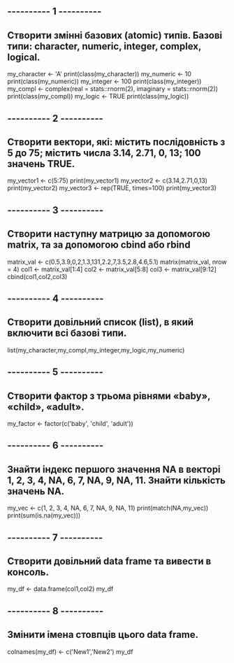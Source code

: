 ## ---------- 1 ---------- 
## Створити змінні базових (atomic) типів. Базові типи: character, numeric, integer, complex, logical. 
my_character <- 'A' 
print(class(my_character)) 
my_numeric <- 10 
print(class(my_numeric)) 
my_integer <- 100 
print(class(my_integer)) 
my_compl <- complex(real = stats::rnorm(2), imaginary = stats::rnorm(2)) 
print(class(my_compl)) 
my_logic <- TRUE 
print(class(my_logic))

## ---------- 2 ----------
## Створити вектори, які: містить послідовність з 5 до 75; містить числа 3.14, 2.71, 0, 13; 100 значень TRUE.
my_vector1 <- c(5:75)
print(my_vector1)
my_vector2 <- c(3.14,2.71,0,13)
print(my_vector2) 
my_vector3 <- rep(TRUE, times=100)
print(my_vector3)

## ---------- 3 ---------- 
## Створити наступну матрицю за допомогою matrix, та за допомогою cbind або rbind
matrix_val <- c(0.5,3.9,0,2,1.3,131,2.2,7,3.5,2.8,4.6,5.1)
matrix(matrix_val, nrow = 4)
col1 <- matrix_val[1:4]
col2 <- matrix_val[5:8]
col3 <- matrix_val[9:12]
cbind(col1,col2,col3)

## ---------- 4 ----------
## Створити довільний список (list), в який включити всі базові типи.
list(my_character,my_compl,my_integer,my_logic,my_numeric)

## ---------- 5 ---------- 
## Створити фактор з трьома рівнями «baby», «child», «adult».
my_factor <- factor(c('baby', 'child', 'adult'))

## ---------- 6 ----------
## Знайти індекс першого значення NA в векторі 1, 2, 3, 4, NA, 6, 7, NA, 9, NA, 11. Знайти кількість значень NA.
my_vec <- c(1, 2, 3, 4, NA, 6, 7, NA, 9, NA, 11)
print(match(NA,my_vec))
print(sum(is.na(my_vec)))

## ---------- 7 ----------
## Створити довільний data frame та вивести в консоль.
my_df <- data.frame(col1,col2)
my_df

## ---------- 8 ----------
## Змінити імена стовпців цього data frame.
colnames(my_df) <- c('New1','New2')
my_df
